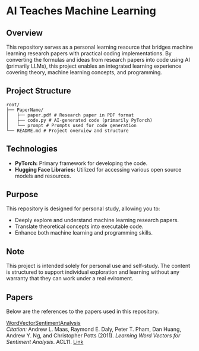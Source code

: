 # AI Teaches Machine Learning

## Overview
This repository serves as a personal learning resource that bridges machine learning research papers with practical coding implementations. By converting the formulas and ideas from research papers into code using AI (primarily LLMs), this project enables an integrated learning experience covering theory, machine learning concepts, and programming.

## Project Structure
```
root/  
├── PaperName/ 
│   ├── paper.pdf # Research paper in PDF format 
│   ├── code.py # AI-generated code (primarily PyTorch) 
│   └── prompt # Prompts used for code generation      
└── README.md # Project overview and structure
```

## Technologies
- **PyTorch:** Primary framework for developing the code.
- **Hugging Face Libraries:** Utilized for accessing various open source models and resources.

## Purpose
This repository is designed for personal study, allowing you to:
- Deeply explore and understand machine learning research papers.
- Translate theoretical concepts into executable code.
- Enhance both machine learning and programming skills.

## Note
This project is intended solely for personal use and self-study. The content is structured to support individual exploration and learning without any warranty that they can work under a real eviroment.

## Papers
Below are the references to the papers used in this repository.

[WordVectorSentimentAnalysis](./WordVectorSentimentAnalysis)  
  *Citation:* Andrew L. Maas, Raymond E. Daly, Peter T. Pham, Dan Huang,
Andrew Y. Ng, and Christopher Potts (2011). *Learning Word Vectors for Sentiment Analysis*. ACL11. [Link](https://aclanthology.org/P11-1015/)